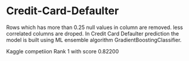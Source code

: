 # Credit-Card-Defaulter

Rows which has more than 0.25 null values in column are removed.
less correlated columns are droped.
In Credit Card Defaulter prediction the model is built using ML ensemble algorithm GradientBoostingClassifier.

Kaggle competiion Rank 1 with score 0.82200
